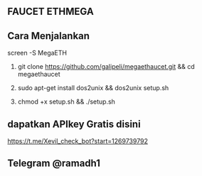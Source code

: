 ## FAUCET ETHMEGA
## Cara Menjalankan

screen -S MegaETH

1. git clone https://github.com/galipeli/megaethaucet.git && cd megaethaucet

2. sudo apt-get install dos2unix && dos2unix setup.sh

3. chmod +x setup.sh && ./setup.sh

## dapatkan APIkey Gratis disini 
https://t.me/Xevil_check_bot?start=1269739792

## Telegram @ramadh1
